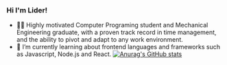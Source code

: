 ### Hi I'm Lider! 

- 🧑‍💼 Highly motivated Computer Programing student and Mechanical Engineering graduate, with a proven track
record in time management, and the ability to pivot and adapt to any work environment.
- 🌱 I’m currently learning about frontend languages and frameworks such as Javascript, Node.js and React.
[![Anurag's GitHub stats](https://github-readme-stats.vercel.app/api?username=LiderNebi)](https://github.com/anuraghazra/github-readme-stats)
